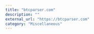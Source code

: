 ```yaml
---
title: "btcparser.com"
description: ""
external_url: "https://btcparser.com"
category: "Miscellaneous"
---
```

